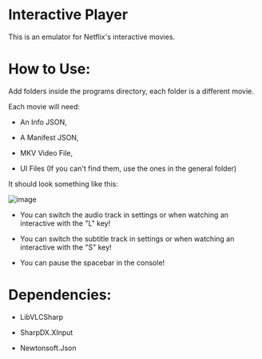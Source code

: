 # Interactive Player
This is an emulator for Netflix's interactive movies.

# How to Use:

Add folders inside the programs directory, each folder is a different movie.

Each movie will need:

* An Info JSON,

* A Manifest JSON,

* MKV Video File,

* UI Files (If you can't find them, use the ones in the general folder)

It should look something like this:

![image](https://github.com/user-attachments/assets/660da037-9a18-4781-84c3-a4745a1afbe1)

* You can switch the audio track in settings or when watching an interactive with the "L" key!

* You can switch the subtitle track in settings or when watching an interactive with the "S" key!

* You can pause the spacebar in the console!

# Dependencies:

* LibVLCSharp

* SharpDX.XInput

* Newtonsoft.Json
